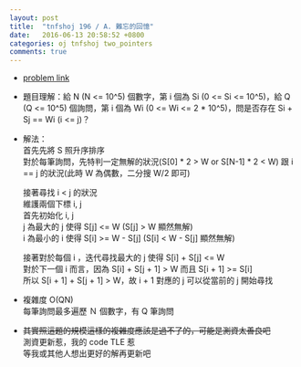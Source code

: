 ```yaml
---
layout: post
title:  "tnfshoj 196 / A. 難忘的回憶"
date:   2016-06-13 20:58:52 +0800
categories: oj tnfshoj two_pointers
comments: true
---
```

*   [problem link](http://toj.tfcis.org/oj/pro/196/)
*   題目理解：給 N (N <= 10^5) 個數字，第 i 個為 Si (0 <= Si <= 10^5)，給 Q (Q <= 10^5) 個詢問，第 i 個為 Wi (0 <= Wi <= 2 \* 10^5)，問是否存在 Si + Sj == Wi (i <= j)？
*   解法：  
    首先先將 S 照升序排序  
    對於每筆詢問，先特判一定無解的狀況(S[0] * 2 > W or S[N-1] * 2 < W) 跟 i == j 的狀況(此時 W 為偶數，二分搜 W/2 即可)  

    接著尋找 i < j 的狀況  
    維護兩個下標 i, j  
    首先初始化 i, j  
    j 為最大的 j 使得 S[j] <= W (S[j] > W 顯然無解)  
    i 為最小的 i 使得 S[i] >= W - S\[j] (S[i] < W - S[j] 顯然無解)  

    接著對於每個 i ，迭代尋找最大的 j 使得 S[i] + S[j] <= W  
    對於下一個 i 而言，因為 S[i] + S[j + 1] > W 而且 S[i + 1] >= S[i]  
    所以 S[i + 1] + S[j + 1] > W，故 i + 1 對應的 j 可以從當前的 j 開始尋找  
*   複雜度 O(QN)  
    每筆詢問最多遍歷 Ｎ 個數字，有 Q 筆詢問  
*   <del>其實照這題的規模這樣的複雜度應該是過不了的，可能是測資太善良吧</del>  
    測資更新惹，我的 code TLE 惹  
    等我或其他人想出更好的解再更新吧 

<script src="https://gist-it.appspot.com/https://github.com/prprprpony/oj/blob/master/tnfshoj/196.cpp"></script>
